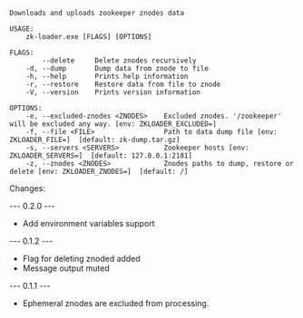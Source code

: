 ```
Downloads and uploads zookeeper znodes data

USAGE:
    zk-loader.exe [FLAGS] [OPTIONS]

FLAGS:
        --delete     Delete znodes recursively
    -d, --dump       Dump data from znode to file
    -h, --help       Prints help information
    -r, --restore    Restore data from file to znode
    -V, --version    Prints version information

OPTIONS:
    -e, --excluded-znodes <ZNODES>    Excluded znodes. '/zookeeper' will be excluded any way. [env: ZKLOADER_EXCLUDED=]
    -f, --file <FILE>                 Path to data dump file [env: ZKLOADER_FILE=]  [default: zk-dump.tar.gz]
    -s, --servers <SERVERS>           Zookeeper hosts [env: ZKLOADER_SERVERS=]  [default: 127.0.0.1:2181]
    -z, --znodes <ZNODES>             Znodes paths to dump, restore or delete [env: ZKLOADER_ZNODES=]  [default: /]

```
Changes:

--- 0.2.0 ---
 - Add environment variables support

--- 0.1.2 ---
 - Flag for deleting znoded added
 - Message output muted

--- 0.1.1 ---
 - Ephemeral znodes are excluded from processing.